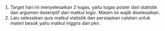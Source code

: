 1. Target hari ini menyelesaikan 2 tugas, yaitu tugas poster dari statistik dan argumen deskriptif dari matkul logic. Malam ini wajib diselesaikan.
2. Lalu selesaikan quis matkul statistik dan persiapkan catatan untuk materi besok yaitu matkul inggris dan pkn.